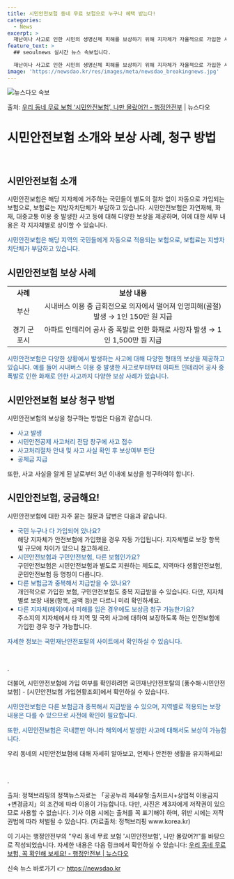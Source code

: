```yaml
---
title: 시민안전보험 동네 무료 보험으로 누구나 혜택 받는다!
categories:
  - News
excerpt: >
  재난이나 사고로 인한 시민의 생명신체 피해를 보상하기 위해 지자체가 자율적으로 가입한 시민안전보험에 대해 아…
feature_text: >
  ## seoulnews 실시간 뉴스 속보입니다.

  재난이나 사고로 인한 시민의 생명신체 피해를 보상하기 위해 지자체가 자율적으로 가입한 시민안전보험에 대해 아…
image: 'https://newsdao.kr/res/images/meta/newsdao_breakingnews.jpg'
---
```


![뉴스다오 속보](https://newsdao.kr/res/images/meta/newsdao_breakingnews.jpg)

<p>출처: <a href="https://newsdao.kr/3724" rel="dofollow">우리 동네 무료 보험 ‘시민안전보험’, 나만 몰랐어?! - 행정안전부</a> | 뉴스다오</p>

<h1>시민안전보험 소개와 보상 사례, 청구 방법</h1>

<p data-ke-size="size16">&nbsp;</p>

<h2 data-ke-size="size26">시민안전보험 소개</h2>

<p>시민안전보험은 해당 지자체에 거주하는 국민들이 별도의 절차 없이 자동으로 가입되는 보험으로, 보험료는 지방자치단체가 부담하고 있습니다. 시민안전보험은 자연재해, 화재, 대중교통 이용 중 발생한 사고 등에 대해 다양한 보상을 제공하며, 이에 대한 세부 내용은 각 지자체별로 상이할 수 있습니다.</p>

<p><span style="color: #1a5490;">시민안전보험은 해당 지역의 국민들에게 자동으로 적용되는 보험으로, 보험료는 지방자치단체가 부담하고 있습니다.</span></p>

<h2 data-ke-size="size26">시민안전보험 보상 사례</h2>

<table>
<tbody>
<tr>
<td style="text-align: center; height: 17px;"><b>사례</b></td>
<td style="text-align: center; height: 17px;"><b>보상 내용</b></td>
</tr>
<tr>
<td style="text-align: center; height: 17px;">부산</td>
<td style="text-align: center; height: 17px;">시내버스 이용 중 급회전으로 의자에서 떨어져 인명피해(골절) 발생 → 1인 150만 원 지급</td>
</tr>
<tr>
<td style="text-align: center; height: 17px;">경기 군포시</td>
<td style="text-align: center; height: 17px;">아파트 인테리어 공사 중 폭발로 인한 화재로 사망자 발생 → 1인 1,500만 원 지급</td>
</tr>
</tbody>
</table>

<p><span style="color: #1a5490;">시민안전보험은 다양한 상황에서 발생하는 사고에 대해 다양한 형태의 보상을 제공하고 있습니다. 예를 들어 시내버스 이용 중 발생한 사고로부터부터 아파트 인테리어 공사 중 폭발로 인한 화재로 인한 사고까지 다양한 보상 사례가 있습니다.</span></p>

<h2 data-ke-size="size26">시민안전보험 보상 청구 방법</h2>

<p>시민안전보험의 보상을 청구하는 방법은 다음과 같습니다.</p>
<ul>
<li><span style="color: #1a5490;">사고 발생</span></li>
<li><span style="color: #1a5490;">시민안전공제 사고처리 전담 창구에 사고 접수</span></li>
<li><span style="color: #1a5490;">사고처리절차 안내 및 사고 사실 확인 후 보상여부 판단</span></li>
<li><span style="color: #1a5490;">공제금 지급</span></li>
</ul>

<p>또한, 사고 사실을 알게 된 날로부터 3년 이내에 보상을 청구하여야 합니다.</p>

<h2 data-ke-size="size26">시민안전보험, 궁금해요!</h2>

<p>시민안전보험에 대한 자주 묻는 질문과 답변은 다음과 같습니다.</p>

<ul>
<li><span style="color: #1a5490;">국민 누구나 다 가입되어 있나요?</span><br>해당 지자체가 안전보험에 가입했을 경우 자동 가입됩니다. 지자체별로 보장 항목 및 규모에 차이가 있으니 참고하세요.</li>
<li><span style="color: #1a5490;">시민안전보험과 구민안전보험, 다른 보험인가요?</span><br>구민안전보험은 시민안전보험과 별도로 지원하는 제도로, 지역마다 생활안전보험, 군민안전보험 등 명칭이 다릅니다.</li>
<li><span style="color: #1a5490;">다른 보험금과 중복해서 지급받을 수 있나요?</span><br>개인적으로 가입한 보험, 구민안전보험도 중복 지급받을 수 있습니다. 다만, 지자체별로 보장 내용(항목, 금액 등)은 다르니 미리 확인하세요.</li>
<li><span style="color: #1a5490;">다른 지자체(해외)에서 피해를 입은 경우에도 보상금 청구 가능한가요?</span><br>주소지의 지자체에서 타 지역 및 국외 사고에 대하여 보장하도록 하는 안전보험에 가입한 경우 청구 가능합니다.</li>
</ul>

<p><span style="color: #1a5490;">자세한 정보는 국민재난안전포탈의 사이트에서 확인하실 수 있습니다.</span></p>

<p data-ke-size="size16">&nbsp;</p>.
<p>더불어, 시민안전보험에 가입 여부를 확인하려면 국민재난안전포탈의 [풍수해·시민안전보험] - [시민안전보험 가입현황조회]에서 확인하실 수 있습니다.</p>

<p><span style="color: #1a5490;">시민안전보험은 다른 보험금과 중복해서 지급받을 수 있으며, 지역별로 적용되는 보장 내용은 다를 수 있으므로 사전에 확인이 필요합니다.</span></p>

<p><span style="color: #1a5490;">또한, 시민안전보험은 국내뿐만 아니라 해외에서 발생한 사고에 대해서도 보상이 가능합니다.</span></p>

<p>우리 동네의 시민안전보험에 대해 자세히 알아보고, 언제나 안전한 생활을 유지하세요!</p>
<p data-ke-size="size16">&nbsp;</p>.

<p>출처: 정책브리핑의 정책뉴스자료는 「공공누리 제4유형:출처표시+상업적 이용금지+변경금지」의 조건에 따라 이용이 가능합니다. 다만, 사진은 제3자에게 저작권이 있으므로 사용할 수 없습니다. 기사 이용 시에는 출처를 꼭 표기해야 하며, 위반 시에는 저작권법에 따라 처벌될 수 있습니다. (자료출처: 정책브리핑 www.korea.kr)</p>
<p>이 기사는 행정안전부의 "우리 동네 무료 보험 '시민안전보험', 나만 몰랐어?!"를 바탕으로 작성되었습니다. 자세한 내용은 다음 링크에서 확인하실 수 있습니다: <a href="https://newsdao.kr/3724">우리 동네 무료보험, 꼭 확인해 보세요! - 행정안전부 | 뉴스다오</a></p> 

신속 뉴스 바로가기 👉 <a href="https://newsdao.kr" rel="dofollow">https://newsdao.kr</a>


